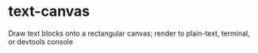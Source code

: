 # text-canvas
Draw text blocks onto a rectangular canvas; render to plain-text, terminal, or devtools console
